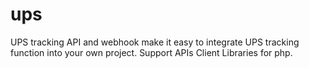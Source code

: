 # ups
UPS tracking API and webhook make it easy to integrate UPS tracking function into your own project. Support APIs Client Libraries for php.

